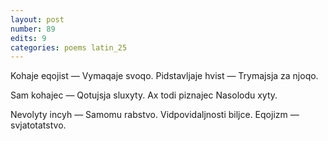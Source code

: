 ```yaml
---
layout: post
number: 89
edits: 9
categories: poems latin_25
---
```


Kohaje eqojist —
Vymaqaje svoqo. 
Pidstavljaje hvist — 
Trymajsja za njoqo.

Sam kohajec —
Qotujsja sluxyty.
Ax todi piznajec
Nasolodu xyty.

Nevolyty incyh —
Samomu rabstvo.
Vidpovidaljnosti biljce.
Eqojizm — svjatotatstvo.
